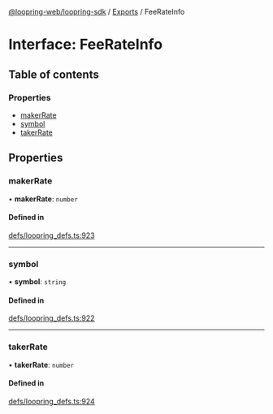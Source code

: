 [@loopring-web/loopring-sdk](../README.md) / [Exports](../modules.md) / FeeRateInfo

# Interface: FeeRateInfo

## Table of contents

### Properties

- [makerRate](FeeRateInfo.md#makerrate)
- [symbol](FeeRateInfo.md#symbol)
- [takerRate](FeeRateInfo.md#takerrate)

## Properties

### makerRate

• **makerRate**: `number`

#### Defined in

[defs/loopring_defs.ts:923](https://github.com/Loopring/loopring_sdk/blob/24fdf4c/src/defs/loopring_defs.ts#L923)

___

### symbol

• **symbol**: `string`

#### Defined in

[defs/loopring_defs.ts:922](https://github.com/Loopring/loopring_sdk/blob/24fdf4c/src/defs/loopring_defs.ts#L922)

___

### takerRate

• **takerRate**: `number`

#### Defined in

[defs/loopring_defs.ts:924](https://github.com/Loopring/loopring_sdk/blob/24fdf4c/src/defs/loopring_defs.ts#L924)
